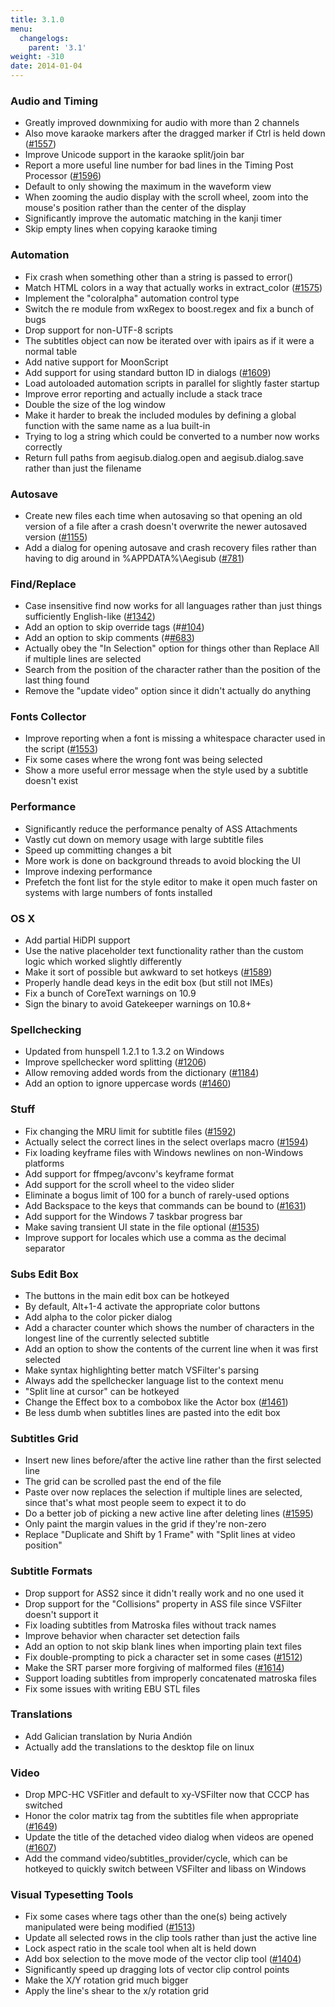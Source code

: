 ```yaml
---
title: 3.1.0
menu:
  changelogs:
    parent: '3.1'
weight: -310
date: 2014-01-04
---
```


### Audio and Timing

- Greatly improved downmixing for audio with more than 2 channels
- Also move karaoke markers after the dragged marker if Ctrl is held down ([#1557](http://devel.aegisub.org/ticket/1557))
- Improve Unicode support in the karaoke split/join bar
- Report a more useful line number for bad lines in the Timing Post Processor ([#1596](http://devel.aegisub.org/ticket/1596))
- Default to only showing the maximum in the waveform view
- When zooming the audio display with the scroll wheel, zoom into the mouse's position rather than the center of the display
- Significantly improve the automatic matching in the kanji timer
- Skip empty lines when copying karaoke timing

### Automation

- Fix crash when something other than a string is passed to error()
- Match HTML colors in a way that actually works in extract_color ([#1575](http://devel.aegisub.org/ticket/1575))
- Implement the "coloralpha" automation control type
- Switch the re module from wxRegex to boost.regex and fix a bunch of bugs
- Drop support for non-UTF-8 scripts
- The subtitles object can now be iterated over with ipairs as if it were a normal table
- Add native support for MoonScript
- Add support for using standard button ID in dialogs ([#1609](http://devel.aegisub.org/ticket/1609))
- Load autoloaded automation scripts in parallel for slightly faster startup
- Improve error reporting and actually include a stack trace
- Double the size of the log window
- Make it harder to break the included modules by defining a global function with the same name as a lua built-in
- Trying to log a string which could be converted to a number now works correctly
- Return full paths from aegisub.dialog.open and aegisub.dialog.save rather than just the filename

### Autosave

- Create new files each time when autosaving so that opening an old version of a file after a crash doesn't overwrite the newer autosaved version ([#1155](http://devel.aegisub.org/ticket/1155))
- Add a dialog for opening autosave and crash recovery files rather than having to dig around in %APPDATA%\\Aegisub ([#781](http://devel.aegisub.org/ticket/781))

### Find/Replace

- Case insensitive find now works for all languages rather than just things sufficiently English-like ([#1342](http://devel.aegisub.org/ticket/1342))
- Add an option to skip override tags (#[#104](http://devel.aegisub.org/ticket/104))
- Add an option to skip comments (#[#683](http://devel.aegisub.org/ticket/683))
- Actually obey the "In Selection" option for things other than Replace All if multiple lines are selected
- Search from the position of the character rather than the position of the last thing found
- Remove the "update video" option since it didn't actually do anything

### Fonts Collector

- Improve reporting when a font is missing a whitespace character used in the script ([#1553](http://devel.aegisub.org/ticket/1553))
- Fix some cases where the wrong font was being selected
- Show a more useful error message when the style used by a subtitle doesn't exist

### Performance

- Significantly reduce the performance penalty of ASS Attachments
- Vastly cut down on memory usage with large subtitle files
- Speed up committing changes a bit
- More work is done on background threads to avoid blocking the UI
- Improve indexing performance
- Prefetch the font list for the style editor to make it open much faster on systems with large numbers of fonts installed

### OS X

- Add partial HiDPI support
- Use the native placeholder text functionality rather than the custom logic which worked slightly differently
- Make it sort of possible but awkward to set hotkeys ([#1589](http://devel.aegisub.org/ticket/1589))
- Properly handle dead keys in the edit box (but still not IMEs)
- Fix a bunch of CoreText warnings on 10.9
- Sign the binary to avoid Gatekeeper warnings on 10.8+

### Spellchecking

- Updated from hunspell 1.2.1 to 1.3.2 on Windows
- Improve spellchecker word splitting ([#1206](http://devel.aegisub.org/ticket/1206))
- Allow removing added words from the dictionary ([#1184](http://devel.aegisub.org/ticket/1184))
- Add an option to ignore uppercase words ([#1460](http://devel.aegisub.org/ticket/1460))

### Stuff

- Fix changing the MRU limit for subtitle files ([#1592](http://devel.aegisub.org/ticket/1592))
- Actually select the correct lines in the select overlaps macro ([#1594](http://devel.aegisub.org/ticket/1594))
- Fix loading keyframe files with Windows newlines on non-Windows platforms
- Add support for ffmpeg/avconv's keyframe format
- Add support for the scroll wheel to the video slider
- Eliminate a bogus limit of 100 for a bunch of rarely-used options
- Add Backspace to the keys that commands can be bound to ([#1631](http://devel.aegisub.org/ticket/1631))
- Add support for the Windows 7 taskbar progress bar
- Make saving transient UI state in the file optional ([#1535](http://devel.aegisub.org/ticket/1535))
- Improve support for locales which use a comma as the decimal separator

### Subs Edit Box

- The buttons in the main edit box can be hotkeyed
- By default, Alt+1-4 activate the appropriate color buttons
- Add alpha to the color picker dialog
- Add a character counter which shows the number of characters in the longest line of the currently selected subtitle
- Add an option to show the contents of the current line when it was first selected
- Make syntax highlighting better match VSFilter's parsing
- Always add the spellchecker language list to the context menu
- "Split line at cursor" can be hotkeyed
- Change the Effect box to a combobox like the Actor box ([#1461](http://devel.aegisub.org/ticket/1461))
- Be less dumb when subtitles lines are pasted into the edit box

### Subtitles Grid

- Insert new lines before/after the active line rather than the first selected line
- The grid can be scrolled past the end of the file
- Paste over now replaces the selection if multiple lines are selected, since that's what most people seem to expect it to do
- Do a better job of picking a new active line after deleting lines ([#1595](http://devel.aegisub.org/ticket/1595))
- Only paint the margin values in the grid if they're non-zero
- Replace "Duplicate and Shift by 1 Frame" with "Split lines at video position"

### Subtitle Formats

- Drop support for ASS2 since it didn't really work and no one used it
- Drop support for the "Collisions" property in ASS file since VSFilter doesn't support it
- Fix loading subtitles from Matroska files without track names
- Improve behavior when character set detection fails
- Add an option to not skip blank lines when importing plain text files
- Fix double-prompting to pick a character set in some cases ([#1512](http://devel.aegisub.org/ticket/1512))
- Make the SRT parser more forgiving of malformed files ([#1614](http://devel.aegisub.org/ticket/1614))
- Support loading subtitles from improperly concatenated matroska files
- Fix some issues with writing EBU STL files

### Translations

- Add Galician translation by Nuria Andión
- Actually add the translations to the desktop file on linux

### Video

- Drop MPC-HC VSFitler and default to xy-VSFilter now that CCCP has switched
- Honor the color matrix tag from the subtitles file when appropriate ([#1649](http://devel.aegisub.org/ticket/1649))
- Update the title of the detached video dialog when videos are opened ([#1607](http://devel.aegisub.org/ticket/1607))
- Add the command video/subtitles_provider/cycle, which can be hotkeyed to quickly switch between VSFilter and libass on Windows

### Visual Typesetting Tools

- Fix some cases where tags other than the one(s) being actively manipulated were being modified ([#1513](http://devel.aegisub.org/ticket/1513))
- Update all selected rows in the clip tools rather than just the active line
- Lock aspect ratio in the scale tool when alt is held down
- Add box selection to the move mode of the vector clip tool ([#1404](http://devel.aegisub.org/ticket/1404))
- Significantly speed up dragging lots of vector clip control points
- Make the X/Y rotation grid much bigger
- Apply the line's shear to the x/y rotation grid
